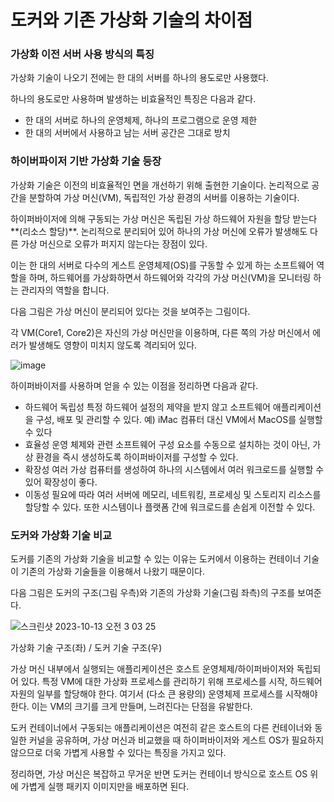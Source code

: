 # 도커와 기존 가상화 기술의 차이점

### 가상화 이전 서버 사용 방식의 특징

가상화 기술이 나오기 전에는 한 대의 서버를 하나의 용도로만 사용했다.

하나의 용도로만 사용하며 발생하는 비효율적인 특징은 다음과 같다.

- 한 대의 서버로 하나의 운영체제, 하나의 프로그램으로 운영 제한
- 한 대의 서버에서 사용하고 남는 서버 공간은 그대로 방치

### 하이버파이저 기반 가상화 기술 등장

가상화 기술은 이전의 비효율적인 면을 개선하기 위해 출현한 기술이다. 논리적으로 공간을 분할하여 가상 머신(VM), 독립적인 가상 환경의 서버를 이용하는 기술이다.

하이퍼바이저에 의해 구동되는 가상 머신은 독립된 가상 하드웨어 자원을 할당 받는다**(리소스 할당)**. 논리적으로 분리되어 있어 하나의 가상 머신에 오류가 발생해도 다른 가상 머신으로 오류가 퍼지지 않는다는 장점이 있다.

이는 한 대의 서버로 다수의 게스트 운영체제(OS)를 구동할 수 있게 하는 소프트웨어 역할을 하며, 하드웨어를 가상화하면서 하드웨어와 각각의 가상 머신(VM)을 모니터링 하는 관리자의 역할을 합니다.

다음 그림은 가상 머신이 분리되어 있다는 것을 보여주는 그림이다.

각 VM(Core1, Core2)은 자신의 가상 머신만을 이용하며, 다른 쪽의 가상 머신에서 에러가 발생해도 영향이 미치지 않도록 격리되어 있다.

![image](https://github.com/YoungGyo-00/TIL/assets/89639470/c6397a12-52f1-49f9-bd28-2fada38b48c3)

하이퍼바이저를 사용하며 얻을 수 있는 이점을 정리하면 다음과 같다.

- 하드웨어 독립성
  특정 하드웨어 설정의 제약을 받지 않고 소프트웨어 애플리케이션을 구성, 배포 및 관리할 수 있다.
  예) iMac 컴퓨터 대신 VM에서 MacOS를 실행할 수 있다
- 효율성
  운영 체제와 관련 소프트웨어 구성 요소를 수동으로 설치하는 것이 아닌, 가상 환경을 즉시 생성하도록 하이퍼바이저를 구성할 수 있다.
- 확장성
  여러 가상 컴퓨터를 생성하여 하나의 시스템에서 여러 워크로드를 실행할 수 있어 확장성이 좋다.
- 이동성
  필요에 따라 여러 서버에 메모리, 네트워킹, 프로세싱 및 스토리지 리소스를 할당할 수 있다. 또한 시스템이나 플랫폼 간에 워크로드를 손쉽게 이전할 수 있다.

### 도커와 가상화 기술 비교

도커를 기존의 가상화 기술을 비교할 수 있는 이유는 도커에서 이용하는 컨테이너 기술이 기존의 가상화 기술들을 이용해서 나왔기 때문이다.

다음 그림은 도커의 구조(그림 우측)와 기존의 가상화 기술(그림 좌측)의 구조를 보여준다.

![스크린샷 2023-10-13 오전 3 03 25](https://github.com/YoungGyo-00/TIL/assets/89639470/f7f20ec0-62fc-4d44-94f7-15616b6af822)

가상화 기술 구조(좌) / 도커 기술 구조(우)

가상 머신 내부에서 실행되는 애플리케이션은 호스트 운영체제/하이퍼바이저와 독립되어 있다. 특정 VM에 대한 가상화 프로세스를 관리하기 위해 프로세스를 시작, 하드웨어 자원의 일부를 할당해야 한다. 여기서 (다소 큰 용량의) 운영체제 프로세스를 시작해야 한다. 이는 VM의 크기를 크게 만들며, 느려진다는 단점을 유발한다.

도커 컨테이너에서 구동되는 애플리케이션은 여전히 같은 호스트의 다른 컨테이너와 동일한 커널을 공유하며, 가상 머신과 비교했을 때 하이퍼바이저와 게스트 OS가 필요하지 않으므로 더욱 가볍게 사용할 수 있다는 특징을 가지고 있다.

정리하면, 가상 머신은 복잡하고 무거운 반면 도커는 컨테이너 방식으로 호스트 OS 위에 가볍게 실행 패키지 이미지만을 배포하면 된다.
